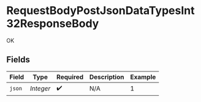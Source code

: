 # RequestBodyPostJsonDataTypesInt32ResponseBody

OK


## Fields

| Field              | Type               | Required           | Description        | Example            |
| ------------------ | ------------------ | ------------------ | ------------------ | ------------------ |
| `json`             | *Integer*          | :heavy_check_mark: | N/A                | 1                  |